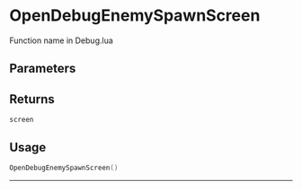 # OpenDebugEnemySpawnScreen
Function name in Debug.lua
## Parameters

## Returns
`screen`
## Usage
```lua
OpenDebugEnemySpawnScreen()
```
---

